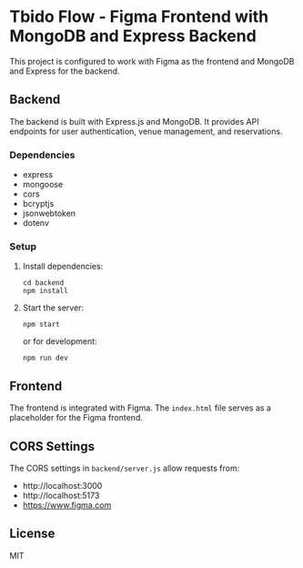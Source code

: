 # Tbido Flow - Figma Frontend with MongoDB and Express Backend

This project is configured to work with Figma as the frontend and MongoDB and Express for the backend.

## Backend

The backend is built with Express.js and MongoDB. It provides API endpoints for user authentication, venue management, and reservations.

### Dependencies

- express
- mongoose
- cors
- bcryptjs
- jsonwebtoken
- dotenv

### Setup

1. Install dependencies:
   ```
   cd backend
   npm install
   ```

2. Start the server:
   ```
   npm start
   ```

   or for development:
   ```
   npm run dev
   ```

## Frontend

The frontend is integrated with Figma. The `index.html` file serves as a placeholder for the Figma frontend.

## CORS Settings

The CORS settings in `backend/server.js` allow requests from:
- http://localhost:3000
- http://localhost:5173
- https://www.figma.com

## License

MIT
